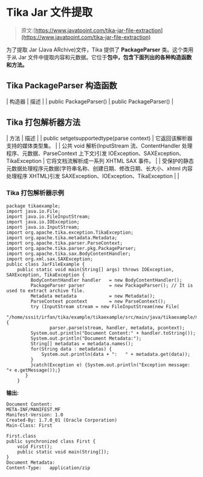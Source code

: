 # Tika Jar 文件提取

> 原文:[https://www.javatpoint.com/tika-jar-file-extraction](https://www.javatpoint.com/tika-jar-file-extraction)

为了提取 Jar (Java ARchive)文件，Tika 提供了 **PackageParser** 类。这个类用于从 Jar 文件中提取内容和元数据。它位于**包中，包含下面列出的各种构造函数和方法。**

## Tika PackageParser 构造函数

| 构造器 | 描述 |
| public PackageParser() | public PackageParser() |

## Tika 打包解析器方法

| 方法 | 描述 |
| public set<mediatype>getsupportedtype(parse context)</mediatype> | 它返回该解析器支持的媒体类型集。 |
| 公共 void 解析(InputStream 流、ContentHandler 处理程序、元数据、ParseContext 上下文)引发 IOException、SAXException、TikaException | 它将文档流解析成一系列 XHTML SAX 事件。 |
| 受保护的静态元数据处理程序元数据(字符串名称、创建日期、修改日期、长大小、xhtml 内容处理程序 XHTML)引发 SAXException、IOException、TikaException |  |

### Tika 打包解析器示例

```
package tikaexample;
import java.io.File;
import java.io.FileInputStream;
import java.io.IOException;
import java.io.InputStream;
import org.apache.tika.exception.TikaException;
import org.apache.tika.metadata.Metadata;
import org.apache.tika.parser.ParseContext;
import org.apache.tika.parser.pkg.PackageParser;
import org.apache.tika.sax.BodyContentHandler;
import org.xml.sax.SAXException;
public class JarFileExample {
	public static void main(String[] args) throws IOException, SAXException, TikaException {
		 BodyContentHandler handler   = new BodyContentHandler();
		 PackageParser parser         = new PackageParser(); // It is used to extract archive file.
		 Metadata metadata            = new Metadata();
		 ParseContext pcontext        = new ParseContext();
		 try (InputStream stream = new FileInputStream(new File(
		 "/home/sssit/irfan/tika/example/tikaexample/src/main/java/tikaexample/myjar.jar"))) {
		        parser.parse(stream, handler, metadata, pcontext);
	     System.out.println("Document Content:" + handler.toString());
	     System.out.println("Document Metadata:");
	     String[] metadatas = metadata.names(); 
	     for(String data : metadatas) {
	         System.out.println(data + ":   " + metadata.get(data));  
	     }
		 }catch(Exception e) {System.out.println("Exception message: "+ e.getMessage());}
	   }
	}

```

**输出:**

```
Document Content:
META-INF/MANIFEST.MF
Manifest-Version: 1.0
Created-By: 1.7.0_01 (Oracle Corporation)
Main-Class: First

First.class
public synchronized class First {
    void First();
    public static void main(String[]);
}
Document Metadata:
Content-Type:   application/zip

```